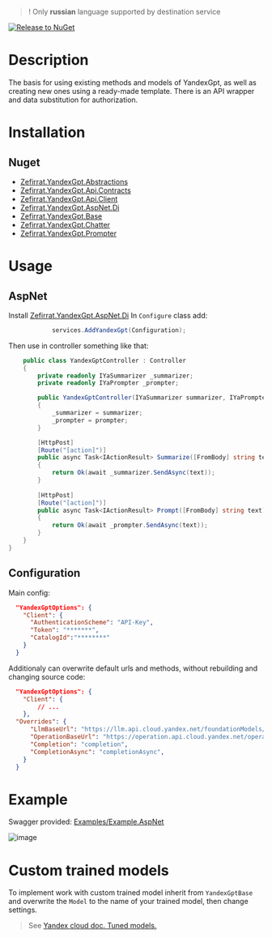 > ! Only **russian** language supported by destination service

[![Release to NuGet](https://github.com/Zefirrat/YandexGpt/actions/workflows/main.yml/badge.svg)](https://github.com/Zefirrat/YandexGpt/actions/workflows/main.yml)

# Description
The basis for using existing methods and models of YandexGpt, as well as creating new ones using a ready-made template. There is an API wrapper and data substitution for authorization.

# Installation
## Nuget
- [Zefirrat.YandexGpt.Abstractions](https://www.nuget.org/packages/Zefirrat.YandexGpt.Abstractions/)
- [Zefirrat.YandexGpt.Api.Contracts](https://www.nuget.org/packages/Zefirrat.YandexGpt.Api.Contracts/)
- [Zefirrat.YandexGpt.Api.Client](https://www.nuget.org/packages/Zefirrat.YandexGpt.Api.Client/)
- [Zefirrat.YandexGpt.AspNet.Di](https://www.nuget.org/packages/Zefirrat.YandexGpt.AspNet.Di/)
- [Zefirrat.YandexGpt.Base](https://www.nuget.org/packages/Zefirrat.YandexGpt.Base/)
- [Zefirrat.YandexGpt.Chatter](https://www.nuget.org/packages/Zefirrat.YandexGpt.Chatter/)
- [Zefirrat.YandexGpt.Prompter](https://www.nuget.org/packages/Zefirrat.YandexGpt.Prompter/)


# Usage
## AspNet
Install [Zefirrat.YandexGpt.AspNet.Di](https://www.nuget.org/packages/Zefirrat.YandexGpt.AspNet.Di/)
In `Configure` class add:
```csharp
            services.AddYandexGpt(Configuration);
```

Then use in controller something like that:
```csharp
    public class YandexGptController : Controller
    {
        private readonly IYaSummarizer _summarizer;
        private readonly IYaPrompter _prompter;

        public YandexGptController(IYaSummarizer summarizer, IYaPrompter prompter)
        {
            _summarizer = summarizer;
            _prompter = prompter;
        }

        [HttpPost]
        [Route("[action]")]
        public async Task<IActionResult> Summarize([FromBody] string text)
        {
            return Ok(await _summarizer.SendAsync(text));
        }
        
        [HttpPost]
        [Route("[action]")]
        public async Task<IActionResult> Prompt([FromBody] string text)
        {
            return Ok(await _prompter.SendAsync(text));
        }
    }
}
```

## Configuration

Main config:  
```json
  "YandexGptOptions": {
    "Client": {
      "AuthenticationScheme": "API-Key",
      "Token": "*******",
      "CatalogId":"********"
    }
  }
```

Additionaly can overwrite default urls and methods, without rebuilding and changing source code:  
```json
  "YandexGptOptions": {
    "Client": {
        // ...
    },
  "Overrides": {
      "LlmBaseUrl": "https://llm.api.cloud.yandex.net/foundationModels/v1/",
      "OperationBaseUrl": "https://operation.api.cloud.yandex.net/operations/",
      "Completion": "completion",
      "CompletionAsync": "completionAsync",
    }
  }
```

# Example
Swagger provided:
[Examples/Example.AspNet](https://github.com/Zefirrat/YandexGpt/tree/1e2c31c04c98d99c85367b289434ec56d2a6d47d/Examples/Example.AspNet)

![image](https://github.com/Zefirrat/YandexGpt/assets/37443756/566ce130-2dd1-4484-a2b4-6a6f3a91e8e4)

# Custom trained models
To implement work with custom trained model inherit from `YandexGptBase` and overwrite the `Model` to the name of your trained model, then change settings.  
> See [Yandex cloud doc. Tuned models.](https://cloud.yandex.ru/docs/datasphere/concepts/models/tuned-models)
